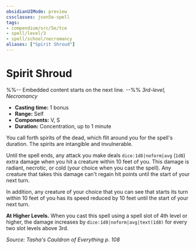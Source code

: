```yaml
---
obsidianUIMode: preview
cssclasses: json5e-spell
tags:
- compendium/src/5e/tce
- spell/level/3
- spell/school/necromancy
aliases: ["Spirit Shroud"]
---
```

# Spirit Shroud
%%-- Embedded content starts on the next line. --%%
*3rd-level, Necromancy*  

- **Casting time:** 1 bonus
- **Range:** Self
- **Components:** V, S
- **Duration:** Concentration, up to 1 minute

You call forth spirits of the dead, which flit around you for the spell's duration. The spirits are intangible and invulnerable.

Until the spell ends, any attack you make deals `dice:1d8|noform|avg` (`1d8`) extra damage when you hit a creature within 10 feet of you. This damage is radiant, necrotic, or cold (your choice when you cast the spell). Any creature that takes this damage can't regain hit points until the start of your next turn.

In addition, any creature of your choice that you can see that starts its turn within 10 feet of you has its speed reduced by 10 feet until the start of your next turn.

**At Higher Levels.** When you cast this spell using a spell slot of 4th level or higher, the damage increases by `dice:1d8|noform|avg|text(1d8)` for every two slot levels above 3rd.

*Source: Tasha's Cauldron of Everything p. 108*